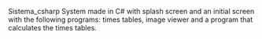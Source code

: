 Sistema_csharp
System made in C# with splash screen and an initial screen with the following programs: times tables, image viewer and a program that calculates the times tables.
